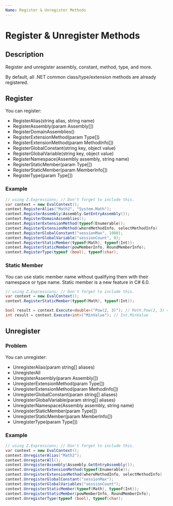 ```yaml
---
Name: Register & Unregister Methods
---
```


# Register & Unregister Methods

## Description
Register and unregister assembly, constant, method, type, and more.

By default, all .NET common class/type/extension methods are already registered.

## Register
You can register:

- RegisterAlias(string alias, string name)
- RegisterAssembly(param Assembly[])
- RegisterDomainAssemblies()
- RegisterExtensionMethod(param Type[])
- RegisterExtensionMethod(param MethodInfo[])
- RegisterGlobalConstant(string key, object value)
- RegisterGlobalVariable(string key, object value)
- RegisterNamespace(Assembly assembly, string name)
- RegisterStaticMember(param Type[])
- RegisterStaticMember(param MemberInfo[])
- RegisterType(param Type[])

### Example
```csharp
// using Z.Expressions; // Don't forget to include this.
var context = new EvalContext();
context.RegisterAlias("Math2", "System.Math");
context.RegisterAssembly(Assembly.GetEntryAssembly());
context.RegisterDomainAssemblies();
context.RegisterExtensionMethod(typeof(Enumerable));
context.RegisterExtensionMethod(whereMethodInfo, selectMethodInfo)
context.RegisterGlobalConstant("sessionMax", 1000);
context.RegisterGlobalVariable("sessionCount", 0);
context.RegisterStaticMember(typeof(Math), typeof(Int));
context.RegisterStaticMember(powMemberInfo, RoundMemberInfo);
context.RegisterType(typeof (bool), typeof(char);
```

### Static Member
You can use static member name without qualifying them with their namespace or type name. Static member is a new feature in C# 6.0.

```csharp
// using Z.Expressions; // Don't forget to include this.
var context = new EvalContext();
context.RegisterStaticMember(typeof(Math), typeof(Int));

bool result = context.Execute<double>("Pow(2, 3)"); // Math.Pow(2, 3) = 8"
int result = context.Execute<int>("MinValue"); // Int.MinValue
```

## Unregister
### Problem
You can unregister: 

- UnregisterAlias(param string[] aliases)
- UnregisterAll
- UnregisterAssembly(param Assembly[])
- UnregisterExtensionMethod(param Type[])
- UnregisterExtensionMethod(param MethodInfo[])
- UnregisterGlobalConstant(param string[] aliases)
- UnregisterGlobalVariable(param string[] aliases)
- UnregisterNamespace(Assembly assembly, string name)
- UnregisterStaticMember(param Type[])
- UnregisterStaticMember(param MemberInfo[])
- UnregisterType(param Type[])

### Example
```csharp
// using Z.Expressions; // Don't forget to include this.
var context = new EvalContext();
context.UnregisterAlias("Math2");
context.UnregisterAll();
context.UnregisterAssembly(Assembly.GetEntryAssembly());
context.UnregisterExtensionMethod(typeof(Enumerable));
context.UnregisterExtensionMethod(whereMethodInfo, selectMethodInfo)
context.UnregisterGlobalConstant("sessionMax");
context.UnregisterGlobalVariables("sessionCount");
context.UnregisterStaticMember(typeof(Math), typeof(Int));
context.UnregisterStaticMember(powMemberInfo, RoundMemberInfo);
context.UnregisterType(typeof (bool), typeof(char);
```
